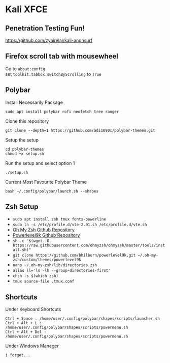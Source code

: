 # Kali XFCE

## Penetration Testing Fun!
https://github.com/zyairelai/kali-anonsurf

## Firefox scroll tab with mousewheel
Go to `about:config`  
set `toolkit.tabbox.switchByScrolling` to `True`

## Polybar
Install Necessarily Package
```
sudo apt install polybar rofi neofetch tree ranger
```

Clone this repository
```
git clone --depth=1 https://github.com/adi1090x/polybar-themes.git
```

Setup the setup
```
cd polybar-themes
chmod +x setup.sh
```

Run the setup and select option 1
```
./setup.sh
```

Current Most Favourite Polybar Theme
```
bash ~/.config/polybar/launch.sh --shapes
```

## Zsh Setup
- `sudo apt install zsh tmux fonts-powerline`
- `sudo ln -s /etc/profile.d/vte-2.91.sh /etc/profile.d/vte.sh`
- [Oh My Zsh Github Repository](https://github.com/ohmyzsh/ohmyzsh)
- [Powerlevel9k Github Repository](https://github.com/Powerlevel9k/powerlevel9k)
- `sh -c "$(wget -O- https://raw.githubusercontent.com/ohmyzsh/ohmyzsh/master/tools/install.sh)"`
- `git clone https://github.com/bhilburn/powerlevel9k.git ~/.oh-my-zsh/custom/themes/powerlevel9k`
- `nano ~/.oh-my-zsh/lib/directories.zsh`
- `alias ll='ls -lh --group-directories-first'`
- `chsh -s $(which zsh)`
- `tmux source-file .tmux.conf`

## Shortcuts
Under Keyboard Shortcuts
```
Ctrl + Space : /home/user/.config/polybar/shapes/scripts/launcher.sh
Ctrl + Alt + L : /home/user/.config/polybar/shapes/scripts/powermenu.sh
Ctrl + Alt + Del : /home/user/.config/polybar/shapes/scripts/powermenu.sh
```

Under Windows Manager
```
i forgot...
```

